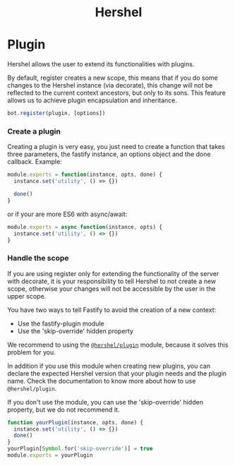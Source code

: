 <h1 align="center">Hershel</h1>

# Plugin

Hershel allows the user to extend its functionalities with plugins.

By default, register creates a new scope, this means that if you do some changes to the Hershel instance (via decorate), this change will not be reflected to the current context ancestors, but only to its sons. This feature allows us to achieve plugin encapsulation and inheritance.

```js
bot.register(plugin, [options])
```

### Create a plugin

Creating a plugin is very easy, you just need to create a function that takes three parameters, the fastify instance, an options object and the done callback.
Example:

```js
module.exports = function(instance, opts, done) {
  instance.set('utility', () => {})

  done()
}
```

or if your are more ES6 with async/await:

```js
module.exports = async function(instance, opts) {
  instance.set('utility', () => {})
}
```

### Handle the scope

If you are using register only for extending the functionality of the server with decorate, it is your responsibility to tell Hershel to not create a new scope, otherwise your changes will not be accessible by the user in the upper scope.

You have two ways to tell Fastify to avoid the creation of a new context:

- Use the fastify-plugin module
- Use the 'skip-override' hidden property

We recommend to using the <a href="https://github.com/hershel/plugin">`@hershel/plugin`</a> module, because it solves this problem for you.

In addition if you use this module when creating new plugins, you can declare the expected Hershel version that your plugin needs and the plugin name. Check the documentation to know more about how to use `@hershel/plugin`.

If you don't use the module, you can use the 'skip-override' hidden property, but we do not recommend it.

```js
function yourPlugin(instance, opts, done) {
  instance.set('utility', () => {})
  done()
}
yourPlugin[Symbol.for('skip-override')] = true
module.exports = yourPlugin
```
